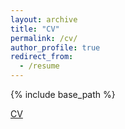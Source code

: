 ```yaml
---
layout: archive
title: "CV"
permalink: /cv/
author_profile: true
redirect_from:
  - /resume
---
```


{% include base_path %}

[CV](/talkmap/cv.pdf)

